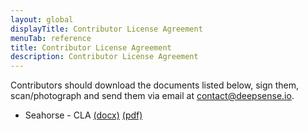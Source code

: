 ```yaml
---
layout: global
displayTitle: Contributor License Agreement
menuTab: reference
title: Contributor License Agreement
description: Contributor License Agreement
---
```


Contributors should download the documents listed below,
sign them, scan/photograph and send them via email at
<a href="mailto:contact@deepsense.io">contact@deepsense.io</a>.

* Seahorse - CLA
<a href="../documents/Seahorse - CLA.docx" target="_blank">(docx)</a>
<a href="../documents/Seahorse - CLA.pdf" target="_blank">(pdf)</a>
